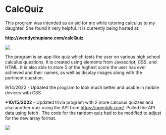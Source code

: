 # CalcQuiz

This program was intended as an aid for me while tutoring calculus to my daughter.  She found it very helpful.  It is currently being hosted at:

<b><a href="http://wendychupiano.com/calcQuiz">http://wendychupiano.com/calcQuiz</a></b>

<a href="http://wendychupiano.com/calcQuiz"><img src="http://wendychupiano.com/calcQuiz/example2.png"></a>

The program is an app-like quiz which tests the user on various high school calculus questions.  It is created using elements from Javascript, CSS, and HTML.  It is also able to store 5 of the highest score the user has ever achieved and their names, as well as display images along with the pertinent question.

9/14/2022 - Updated the program to look much better and usable in mobile devices with CSS

<b>*10/15/2022</b> - Updated trivia program with 2 more calculus quizzes and also another quiz using the API from https://opentdb.com/.  Pulled the API data using fetch . The code for the random quiz had to be modified to adjust for the new array format.

<a href="http://wendychupiano.com/calcQuiz"><img src="http://wendychupiano.com/calcQuiz/example1.png"></a>
